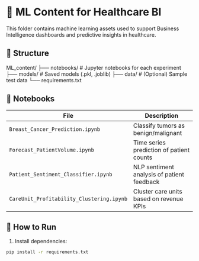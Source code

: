 # 🧠 ML Content for Healthcare BI

This folder contains machine learning assets used to support Business Intelligence dashboards and predictive insights in healthcare.

## 📁 Structure

ML_content/
├── notebooks/     # Jupyter notebooks for each experiment
├── models/        # Saved models (.pkl, .joblib)
├── data/          # (Optional) Sample test data
└── requirements.txt

## 📓 Notebooks

| File | Description |
|------|-------------|
| `Breast_Cancer_Prediction.ipynb` | Classify tumors as benign/malignant |
| `Forecast_PatientVolume.ipynb` | Time series prediction of patient counts |
| `Patient_Sentiment_Classifier.ipynb` | NLP sentiment analysis of patient feedback |
| `CareUnit_Profitability_Clustering.ipynb` | Cluster care units based on revenue KPIs |

## 🚀 How to Run

1. Install dependencies:
```bash
pip install -r requirements.txt
